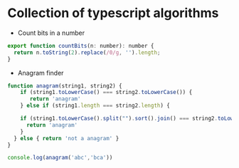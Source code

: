 # Collection of typescript algorithms

* Count bits in a number

```javascript
export function countBits(n: number): number {
  return n.toString(2).replace(/0/g, '').length;
}
```

* Anagram finder

```javascript
function anagram(string1, string2) {
    if (string1.toLowerCase() === string2.toLowerCase()) {
       return 'anagram'
    } else if (string1.length === string2.length) {

    if (string1.toLowerCase().split("").sort().join() === string2.toLowerCase().split("").sort().join()) {
      return 'anagram'
    }
  } else { return 'not a anagram' }
}

console.log(anagram('abc','bca'))
```
